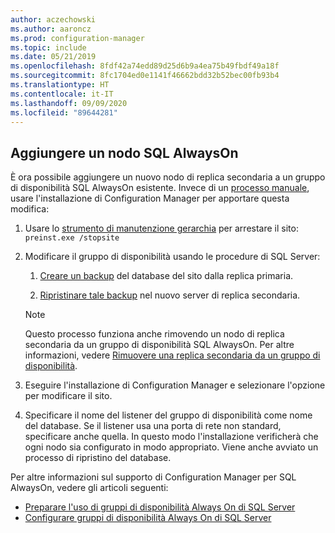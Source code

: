 ```yaml
---
author: aczechowski
ms.author: aaroncz
ms.prod: configuration-manager
ms.topic: include
ms.date: 05/21/2019
ms.openlocfilehash: 8fdf42a74edd89d25d6b9a4ea75b49fbdf49a18f
ms.sourcegitcommit: 8fc1704ed0e1141f46662bdd32b52bec00fb93b4
ms.translationtype: HT
ms.contentlocale: it-IT
ms.lasthandoff: 09/09/2020
ms.locfileid: "89644281"
---
```

## <a name="add-a-sql-alwayson-node"></a><a name="bkmk_sqlao"></a> Aggiungere un nodo SQL AlwaysOn

<!--3127336-->

È ora possibile aggiungere un nuovo nodo di replica secondaria a un gruppo di disponibilità SQL AlwaysOn esistente. Invece di un [processo manuale](../../../../servers/deploy/configure/configure-aoag.md#bkmk_sync), usare l'installazione di Configuration Manager per apportare questa modifica:

1. Usare lo [strumento di manutenzione gerarchia](../../../../servers/manage/hierarchy-maintenance-tool-preinst.exe.md) per arrestare il sito: `preinst.exe /stopsite`

1. Modificare il gruppo di disponibilità usando le procedure di SQL Server:

    1. [Creare un backup](/sql/relational-databases/backup-restore/create-a-full-database-backup-sql-server) del database del sito dalla replica primaria.

    1. [Ripristinare tale backup](/sql/relational-databases/backup-restore/restore-a-database-backup-using-ssms) nel nuovo server di replica secondaria.

    > [!Note]  
    > Questo processo funziona anche rimovendo un nodo di replica secondaria da un gruppo di disponibilità SQL AlwaysOn. Per altre informazioni, vedere [Rimuovere una replica secondaria da un gruppo di disponibilità](/sql/database-engine/availability-groups/windows/remove-a-secondary-replica-from-an-availability-group-sql-server).

1. Eseguire l'installazione di Configuration Manager e selezionare l'opzione per modificare il sito.

1. Specificare il nome del listener del gruppo di disponibilità come nome del database. Se il listener usa una porta di rete non standard, specificare anche quella. In questo modo l'installazione verificherà che ogni nodo sia configurato in modo appropriato. Viene anche avviato un processo di ripristino del database.

Per altre informazioni sul supporto di Configuration Manager per SQL AlwaysOn, vedere gli articoli seguenti:

- [Preparare l'uso di gruppi di disponibilità Always On di SQL Server](../../../../servers/deploy/configure/sql-server-alwayson-for-a-highly-available-site-database.md)
- [Configurare gruppi di disponibilità Always On di SQL Server](../../../../servers/deploy/configure/configure-aoag.md)